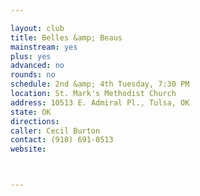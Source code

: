```yaml
---

layout: club
title: Belles &amp; Beaus
mainstream: yes
plus: yes
advanced: no
rounds: no
schedule: 2nd &amp; 4th Tuesday, 7:30 PM
location: St. Mark's Methodist Church
address: 10513 E. Admiral Pl., Tulsa, OK
state: OK
directions: 
caller: Cecil Burton
contact: (918) 691-0513
website: 



---
```


